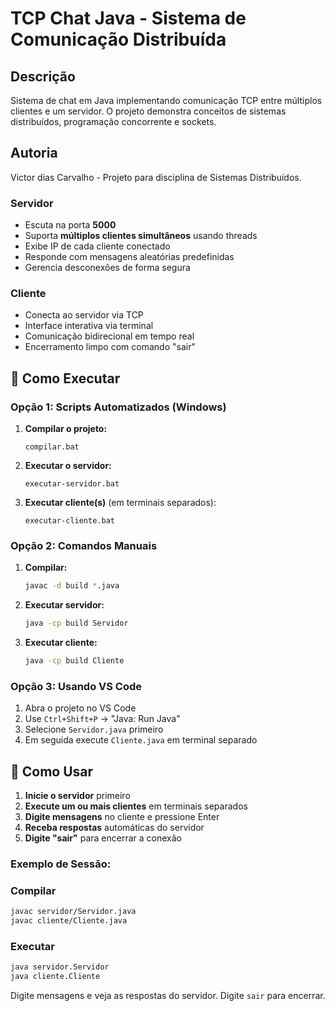 # TCP Chat Java - Sistema de Comunicação Distribuída

## Descrição
Sistema de chat em Java implementando comunicação TCP entre múltiplos clientes e um servidor. O projeto demonstra conceitos de sistemas distribuídos, programação concorrente e sockets.

## Autoria

Victor dias Carvalho - Projeto para disciplina de Sistemas Distribuídos.

### Servidor
- Escuta na porta **5000**
- Suporta **múltiplos clientes simultâneos** usando threads
- Exibe IP de cada cliente conectado
- Responde com mensagens aleatórias predefinidas
- Gerencia desconexões de forma segura

### Cliente
- Conecta ao servidor via TCP
- Interface interativa via terminal
- Comunicação bidirecional em tempo real
- Encerramento limpo com comando "sair"



## 🚀 Como Executar

### Opção 1: Scripts Automatizados (Windows)

1. **Compilar o projeto:**
   ```batch
   compilar.bat
   ```

2. **Executar o servidor:**
   ```batch
   executar-servidor.bat
   ```

3. **Executar cliente(s)** (em terminais separados):
   ```batch
   executar-cliente.bat
   ```

### Opção 2: Comandos Manuais

1. **Compilar:**
   ```bash
   javac -d build *.java
   ```

2. **Executar servidor:**
   ```bash
   java -cp build Servidor
   ```

3. **Executar cliente:**
   ```bash
   java -cp build Cliente
   ```

### Opção 3: Usando VS Code

1. Abra o projeto no VS Code
2. Use `Ctrl+Shift+P` → "Java: Run Java"
3. Selecione `Servidor.java` primeiro
4. Em seguida execute `Cliente.java` em terminal separado

## 💬 Como Usar

1. **Inicie o servidor** primeiro
2. **Execute um ou mais clientes** em terminais separados
3. **Digite mensagens** no cliente e pressione Enter
4. **Receba respostas** automáticas do servidor
5. **Digite "sair"** para encerrar a conexão

### Exemplo de Sessão:


### Compilar

```bash
javac servidor/Servidor.java
javac cliente/Cliente.java
```

### Executar

```bash
java servidor.Servidor
java cliente.Cliente
```

Digite mensagens e veja as respostas do servidor. Digite `sair` para encerrar.


